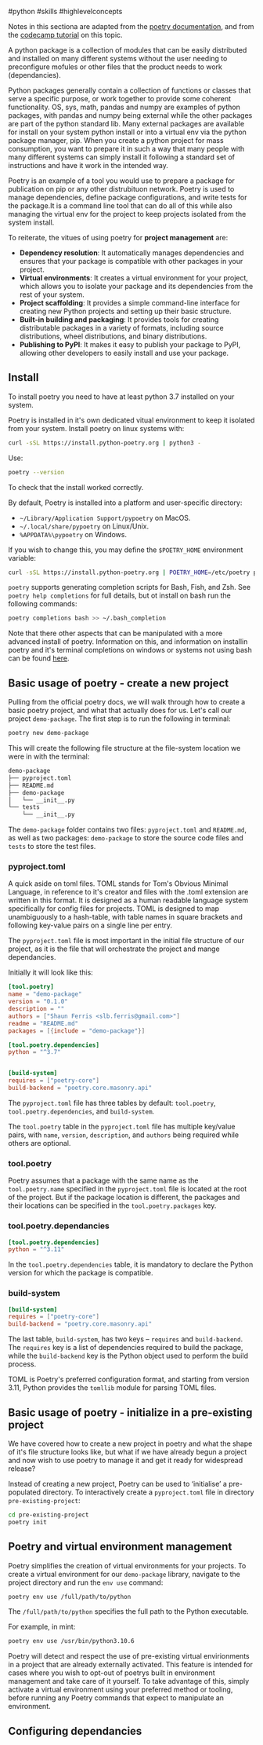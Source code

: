 #python #skills #highlevelconcepts 

Notes in this sectiona are adapted from the [poetry documentation](https://python-poetry.org/docs/), and from the [codecamp tutorial](https://www.freecodecamp.org/news/how-to-build-and-publish-python-packages-with-poetry/) on this topic.

A python package is a collection of modules that can be easily distributed and installed on many different systems without the user needing to preconfigure mofules or other files that the product needs to work (dependancies).

Python packages generally contain a collection of functions or classes that serve a specific purpose, or work together to provide some coherent functionality. OS, sys, math, pandas and numpy are examples of python packages, with pandas and numpy being external while the other packages are part of the python standard lib. Many external packages are available for install on your system python install or into a virtual env via the python package manager, pip. When you create a python project for mass consumption, you want to prepare it in such a way that many people with many different systems can simply install it following a standard set of instructions and have it work in the intended way.

Poetry is an example of a tool you would use to prepare a package for publication on pip or any other distrubituon network. Poetry is used to manage dependencies, define package configurations, and write tests for the package.It is a command line tool that can do all of this while also managing the virtual env for the project to keep projects isolated from the system install. 

To reiterate, the vitues of using poetry for **project management** are:
-   **Dependency resolution**: It automatically manages dependencies and ensures that your package is compatible with other packages in your project.
-   **Virtual environments**: It creates a virtual environment for your project, which allows you to isolate your package and its dependencies from the rest of your system.
-   **Project scaffolding**: It provides a simple command-line interface for creating new Python projects and setting up their basic structure.
-   **Built-in building and packaging**: It provides tools for creating distributable packages in a variety of formats, including source distributions, wheel distributions, and binary distributions.
-   **Publishing to PyPI**: It makes it easy to publish your package to PyPI, allowing other developers to easily install and use your package.

## Install
To install poetry you need to have at least python 3.7 installed on your system.

Poetry is installed in it's own dedicated vitual environment to keep it isolated from your system. Install poetry on linux systems with:
```bash
curl -sSL https://install.python-poetry.org | python3 -
```

Use:
```bash
poetry --version
```
To check that the install worked correctly.

By default, Poetry is installed into a platform and user-specific directory:
-   `~/Library/Application Support/pypoetry` on MacOS.
-   `~/.local/share/pypoetry` on Linux/Unix.
-   `%APPDATA%\pypoetry` on Windows.

If you wish to change this, you may define the `$POETRY_HOME` environment variable:
```bash
curl -sSL https://install.python-poetry.org | POETRY_HOME=/etc/poetry python3 -
```

`poetry` supports generating completion scripts for Bash, Fish, and Zsh. See `poetry help completions` for full details, but ot install  on bash run the following commands:
```bash
poetry completions bash >> ~/.bash_completion
```

Note that there other aspects that can be manipulated with a more advanced install of poetry. Information on this, and information on installin poetry and it's terminal completions on windows or systems not using bash can be found [here](https://python-poetry.org/docs/).

## Basic usage of poetry - create a new project
Pulling from the official poetry docs, we will walk through how to create a basic poetry project, and what that actually does for us. Let's call our project `demo-package`. The first step is to run the following in terminal:
```bash
poetry new demo-package
```
This will create the following file structure at the file-system location we were in with the terminal:
```bash
demo-package
├── pyproject.toml
├── README.md
├── demo-package
│   └── __init__.py
└── tests
    └── __init__.py
```
The `demo-package` folder contains two files: `pyproject.toml` and `README.md`, as well as two packages: `demo-package` to store the source code files and `tests` to store the test files.

### pyproject.toml
A quick aside on toml files. TOML stands for Tom's Obvious Minimal Language, in reference to it's creator and files with the .toml extension are written in this format. It is designed as a human readable language system specifically for config files for projects. TOML is designed to map unambiguously to a hash-table, with table names in square brackets and following key-value pairs on a single line per entry.

The `pyproject.toml` file is most important in the initial file structure of our project, as it is the file that will orchestrate the project and mange dependancies.  

Initially it will look like this:
```toml
[tool.poetry]
name = "demo-package"
version = "0.1.0"
description = ""
authors = ["Shaun Ferris <slb.ferris@gmail.com>"]
readme = "README.md"
packages = [{include = "demo-package"}]

[tool.poetry.dependencies]
python = "^3.7"


[build-system]
requires = ["poetry-core"]
build-backend = "poetry.core.masonry.api" 
```
The `pyproject.toml` file has three tables by default: `tool.poetry`, `tool.poetry.dependencies`, and `build-system`.

The `tool.poetry` table in the `pyproject.toml` file has multiple key/value pairs, with `name`, `version`, `description`, and `authors` being required while others are optional.

### tool.poetry
Poetry assumes that a package with the same name as the `tool.poetry.name` specified in the `pyproject.toml` file is located at the root of the project. But if the package location is different, the packages and their locations can be specified in the `tool.poetry.packages` key.

### tool.poetry.dependancies
```toml
[tool.poetry.dependencies]
python = "^3.11"
```
In the `tool.poetry.dependencies` table, it is mandatory to declare the Python version for which the package is compatible.

### build-system
```toml
[build-system]
requires = ["poetry-core"]
build-backend = "poetry.core.masonry.api"
```
The last table, `build-system`, has two keys – `requires` and `build-backend`. The `requires` key is a list of dependencies required to build the package, while the `build-backend` key is the Python object used to perform the build process.

TOML is Poetry's preferred configuration format, and starting from version 3.11, Python provides the `tomllib` module for parsing TOML files.

## Basic usage of poetry - initialize in a pre-existing project
We have covered how to create a new project in poetry and what the shape of it's file structure looks like, but what if we have already begun a project and now wish to use poetry to manage it and get it ready for widespread release?

Instead of creating a new project, Poetry can be used to ‘initialise’ a pre-populated directory. To interactively create a `pyproject.toml` file in directory `pre-existing-project`:
```bash
cd pre-existing-project
poetry init
```

## Poetry and virtual environment management
Poetry simplifies the creation of virtual environments for your projects. To create a virtual environment for our `demo-package` library, navigate to the project directory and run the `env use` command:
```bash
poetry env use /full/path/to/python
```

The `/full/path/to/python` specifies the full path to the Python executable.

For example, in mint:
```bash
poetry env use /usr/bin/python3.10.6
```

Poetry will detect and respect the use of pre-existing virtual envirionments in a project that are already externally activated. This feature is intended for cases where you wish to opt-out of poetrys built in environment management and take care of it yourself. To take advantage of this, simply activate a virtual environment using your preferred method or tooling, before running any Poetry commands that expect to manipulate an environment.

## Configuring dependancies



